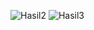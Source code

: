 ![Hasil2](https://github.com/BagusAhlulTriMP/20210140039_RoomDatabase/assets/115075909/fcb44f06-490d-4881-99a0-71c8a920315f)
![Hasil3](https://github.com/BagusAhlulTriMP/20210140039_RoomDatabase/assets/115075909/b0c3019f-30fd-4ee5-b452-f849ac7aa5aa)
